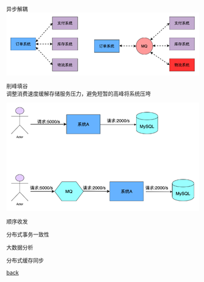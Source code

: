 异步解耦  
![image](image/1.png)  

削峰填谷  
调整消费速度缓解存储服务压力，避免短暂的高峰将系统压垮  

![image](image/2.png)  

顺序收发  

分布式事务一致性  

大数据分析  

分布式缓存同步  

[back](../14.md)  